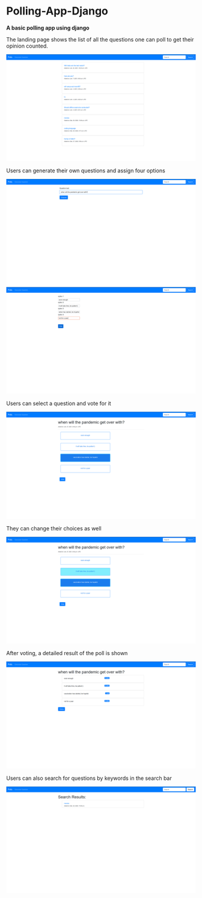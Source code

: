 # Polling-App-Django
<b>A basic polling app using django</b>

The landing page shows the list of all the questions one can poll to get their opinion counted.

![list of polls](https://github.com/SanyaNanda/Polling-App-Django/blob/master/poll/images/list%20of%20polls.png)

Users can generate their own questions and assign four options

![generate question](https://github.com/SanyaNanda/Polling-App-Django/blob/master/poll/images/generate%20questions.png)
![choices](https://github.com/SanyaNanda/Polling-App-Django/blob/master/poll/images/give%20chices.png)

Users can select a question and vote for it

![choose](https://github.com/SanyaNanda/Polling-App-Django/blob/master/poll/images/choose.png)

They can change their choices as well

![change](https://github.com/SanyaNanda/Polling-App-Django/blob/master/poll/images/changechoice.png)

After voting, a detailed result of the poll is shown

![result](https://github.com/SanyaNanda/Polling-App-Django/blob/master/poll/images/result.png)

Users can also search for questions by keywords in the search bar

![search](https://github.com/SanyaNanda/Polling-App-Django/blob/master/poll/images/search.png)
